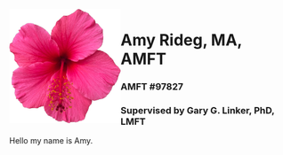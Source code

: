<img align="left" src="images/HibiscusLogoFlush.png" width="200" alt="Hibiscus Image"/>

# Amy Rideg, MA, AMFT

###  AMFT #97827

###  Supervised by Gary G. Linker, PhD, LMFT

Hello my name is Amy.
